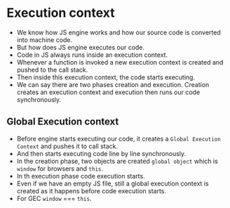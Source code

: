 # Execution context

- We know how JS engine works and how our source code is converted into machine code.
- But how does JS engine executes our code.
- Code in JS always runs inside an execution context.
- Whenever a function is invoked a new execution context is created and pushed to the call stack.
- Then inside this execution context, the code starts executing.
- We can say there are two phases creation and execution. Creation creates an execution context and execution then runs our code synchronously.

## Global Execution context

- Before engine starts executing our code, it creates a `Global Execution Context` and pushes it to call stack.
- And then starts executing code line by line synchronously.
- In the creation phase, two objects are created `global object` which is `window` for browsers and `this`.
- In th execution phase code execution starts.
- Even if we have an empty JS file, still a global execution context is created as it happens before code execution starts.
- For GEC `window` === `this`.
